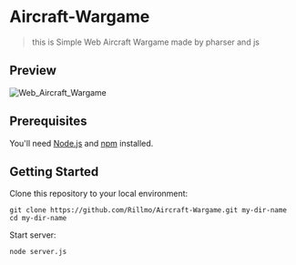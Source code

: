 # Aircraft-Wargame
> this is Simple Web Aircraft Wargame made by pharser and js


## Preview
![Web_Aircraft_Wargame](https://github.com/Rillmo/Aircraft-Wargame/assets/51233626/9644efe1-3915-40e5-bd4e-db169dc13d37)

## Prerequisites
You'll need [Node.js](https://nodejs.org/en) and [npm](https://www.npmjs.com/) installed.

## Getting Started

Clone this repository to your local environment:
```
git clone https://github.com/Rillmo/Aircraft-Wargame.git my-dir-name
cd my-dir-name
```
Start server:
```
node server.js
```
